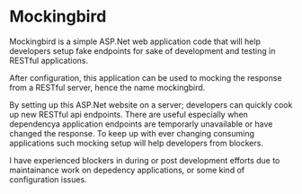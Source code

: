 # Mockingbird
Mockingbird is a simple ASP.Net web application code that will help developers setup fake endpoints for sake of development and testing in RESTful applications.

After configuration, this application can be used to mocking the response from a RESTful server, hence the name mockingbird.

By setting up this ASP.Net website on a server; developers can quickly cook up new RESTful api endpoints. There are useful especially when dependencya application endpoints are temporarly unavailable or have changed the response. To keep up with ever changing consuming applications such mocking setup will help developers from blockers.

I have experienced blockers in during or post development efforts due to maintainance work on depedency applications, or some kind of configuration issues.
